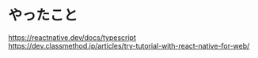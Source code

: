 # やったこと
https://reactnative.dev/docs/typescript
https://dev.classmethod.jp/articles/try-tutorial-with-react-native-for-web/
